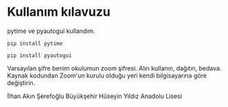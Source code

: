# Kullanım kılavuzu

pytime ve pyautogui kullandım.
```
pip install pytime
```
```
pip install pyautogui
```
Varsayılan şifre benim okulumun zoom şifresi.
Alın kullanın, dağıtın, bedava.
Kaynak kodundan Zoom'un kurulu olduğu yeri kendi bilgisayarına göre değiştirin.

İlhan Akın Şerefoğlu
Büyükşehir Hüseyin Yıldız Anadolu Lisesi
